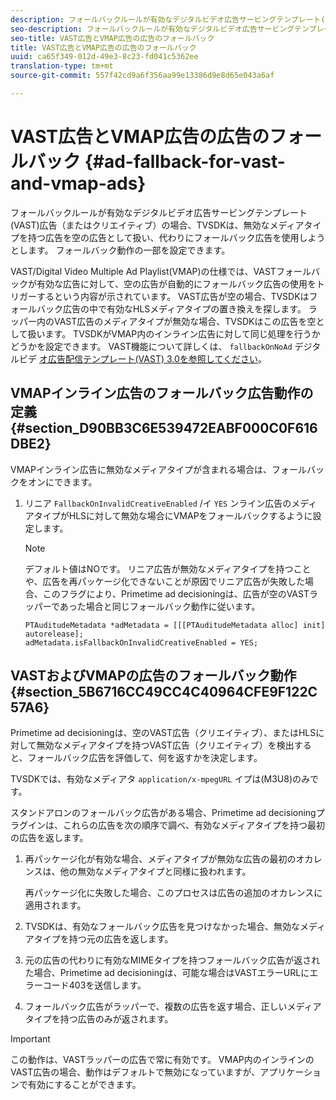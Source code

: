 ```yaml
---
description: フォールバックルールが有効なデジタルビデオ広告サービングテンプレート(VAST)広告（またはクリエイティブ）の場合、TVSDKは、無効なメディアタイプを持つ広告を空の広告として扱い、代わりにフォールバック広告を使用しようとします。 フォールバック動作の一部を設定できます。
seo-description: フォールバックルールが有効なデジタルビデオ広告サービングテンプレート(VAST)広告（またはクリエイティブ）の場合、TVSDKは、無効なメディアタイプを持つ広告を空の広告として扱い、代わりにフォールバック広告を使用しようとします。 フォールバック動作の一部を設定できます。
seo-title: VAST広告とVMAP広告の広告のフォールバック
title: VAST広告とVMAP広告の広告のフォールバック
uuid: ca65f349-012d-49e3-8c23-fd041c5362ee
translation-type: tm+mt
source-git-commit: 557f42cd9a6f356aa99e13386d9e8d65e043a6af

---
```



# VAST広告とVMAP広告の広告のフォールバック {#ad-fallback-for-vast-and-vmap-ads}

フォールバックルールが有効なデジタルビデオ広告サービングテンプレート(VAST)広告（またはクリエイティブ）の場合、TVSDKは、無効なメディアタイプを持つ広告を空の広告として扱い、代わりにフォールバック広告を使用しようとします。 フォールバック動作の一部を設定できます。

VAST/Digital Video Multiple Ad Playlist(VMAP)の仕様では、VASTフォールバックが有効な広告に対して、空の広告が自動的にフォールバック広告の使用をトリガーするという内容が示されています。 VAST広告が空の場合、TVSDKはフォールバック広告の中で有効なHLSメディアタイプの置き換えを探します。 ラッパー内のVAST広告のメディアタイプが無効な場合、TVSDKはこの広告を空として扱います。 TVSDKがVMAP内のインライン広告に対して同じ処理を行うかどうかを設定できます。 VAST機能について詳しくは、 `fallbackOnNoAd` デジタルビデ [オ広告配信テンプレート(VAST) 3.0を参照してください](https://www.iab.net/guidelines/508676/digitalvideo/vsuite/vast)。

## VMAPインライン広告のフォールバック広告動作の定義 {#section_D90BB3C6E539472EABF000C0F616DBE2}

VMAPインライン広告に無効なメディアタイプが含まれる場合は、フォールバックをオンにできます。

1. リニア `FallbackOnInvalidCreativeEnabled` /イ `YES` ンライン広告のメディアタイプがHLSに対して無効な場合にVMAPをフォールバックするように設定します。

   >[!NOTE]
   >
   >デフォルト値はNOです。 リニア広告が無効なメディアタイプを持つことや、広告を再パッケージ化できないことが原因でリニア広告が失敗した場合、このフラグにより、Primetime ad decisioningは、広告が空のVASTラッパーであった場合と同じフォールバック動作に従います。

   ```
   PTAuditudeMetadata *adMetadata = [[[PTAuditudeMetadata alloc] init] autorelease]; 
   adMetadata.isFallbackOnInvalidCreativeEnabled = YES;
   ```

## VASTおよびVMAPの広告のフォールバック動作 {#section_5B6716CC49CC4C40964CFE9F122C57A6}

Primetime ad decisioningは、空のVAST広告（クリエイティブ）、またはHLSに対して無効なメディアタイプを持つVAST広告（クリエイティブ）を検出すると、フォールバック広告を評価して、何を返すかを決定します。

TVSDKでは、有効なメディアタ `application/x-mpegURL` イプは(M3U8)のみです。

スタンドアロンのフォールバック広告がある場合、Primetime ad decisioningプラグインは、これらの広告を次の順序で調べ、有効なメディアタイプを持つ最初の広告を返します。

1. 再パッケージ化が有効な場合、メディアタイプが無効な広告の最初のオカレンスは、他の無効なメディアタイプと同様に扱われます。

   再パッケージ化に失敗した場合、このプロセスは広告の追加のオカレンスに適用されます。
1. TVSDKは、有効なフォールバック広告を見つけなかった場合、無効なメディアタイプを持つ元の広告を返します。
1. 元の広告の代わりに有効なMIMEタイプを持つフォールバック広告が返された場合、Primetime ad decisioningは、可能な場合はVASTエラーURLにエラーコード403を送信します。
1. フォールバック広告がラッパーで、複数の広告を返す場合、正しいメディアタイプを持つ広告のみが返されます。

>[!IMPORTANT]
>
>この動作は、VASTラッパーの広告で常に有効です。 VMAP内のインラインのVAST広告の場合、動作はデフォルトで無効になっていますが、アプリケーションで有効にすることができます。